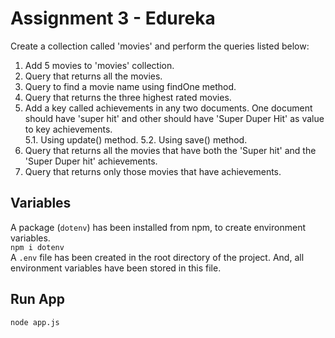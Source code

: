 # Assignment 3 - Edureka   
Create a collection called 'movies' and perform the queries listed below:   
1. Add 5 movies to 'movies' collection.   
2. Query that returns all the movies.   
3. Query to find a movie name using findOne method.   
4. Query that returns the three highest rated movies.   
5. Add a key called achievements in any two documents.
   One document should have 'super hit' and other should have 'Super Duper Hit' as value to key achievements.   
   5.1. Using update() method.
   5.2. Using save() method.
6. Query that returns all the movies that have both the 'Super hit' and the 'Super Duper hit' achievements.   
7. Query that returns only those movies that have achievements.   

## Variables   
A package (`dotenv`) has been installed from npm, to create environment variables.   
`npm i dotenv`   
A `.env` file has been created in the root directory of the project.  And, all environment variables have been stored in this file.

## Run App
`node app.js`
